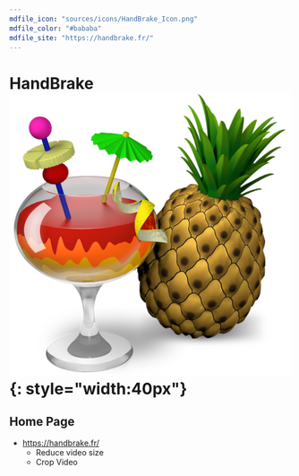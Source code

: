 ```yaml
---
mdfile_icon: "sources/icons/HandBrake_Icon.png"
mdfile_color: "#bababa"
mdfile_site: "https://handbrake.fr/"
---
```


# HandBrake ![](../sources/icons/HandBrake_Icon.png){: style="width:40px"}


## Home Page

- https://handbrake.fr/
    - Reduce video size 
    - Crop Video 

